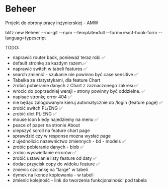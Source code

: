 # Beheer

Projekt do obrony pracy inżynierskiej - AMW

blitz new Beheer --no-git --npm --template=full --form=react-hook-form --languag=typescript

TODO:

- naprawić router back, ponieważ teraz robi ✅
- default stronkę za kazdym razem.✅
- naprawić switch w tabeli features ✅
- search zmienić - szukanie nie powinno być case sensitive ✅
- Tabelka ze statystykami, dla feature Chart
- zrobić pobieranie danych z Chart z zaznaczonego zakresu✅
- wrocic do poprzedniej wersji - strony powinny być oddzielne. ✅
- napisać stronkę error 404 ✅
- nie będąc zalogowanym kieruj automatycznie do /login (feature page) ✅
- zrobić switch PL/ENG ✅
- zrobić dict PL:ENG ✅
- mouse icon kiedy najedziemy na menu ✅
- peace of paper na stronie About
- ulepszyć scroll na feature chart page
- sprawdzić czy w response mozna wysłać page
- z ujednolicic nazewnictwo zmiennych - bd - models ✅
- zrobic pobieranie danych - blob ✅
- zrobic wyswietlanie errorów ✅
- zrobić ustawianie listy feature od daty ✅
- dodac przycisk copy do widoku feature ✅
- zmienic czciankę na "large" w tabeli
- dymek na ikonce kopiowania - w tabeli
- zmienic kolejność - link do tworzenia funkcjonalności pod tabela
